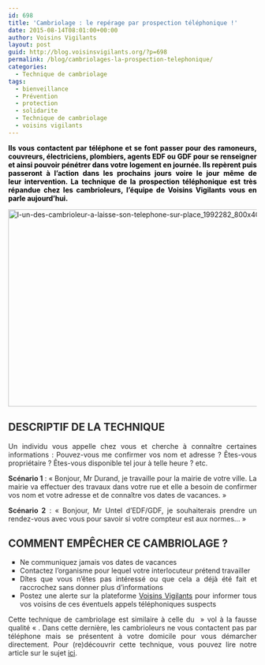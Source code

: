 ```yaml
---
id: 698
title: 'Cambriolage : le repérage par prospection téléphonique !'
date: 2015-08-14T08:01:00+00:00
author: Voisins Vigilants
layout: post
guid: http://blog.voisinsvigilants.org/?p=698
permalink: /blog/cambriolages-la-prospection-telephonique/
categories:
  - Technique de cambriolage
tags:
  - bienveillance
  - Prévention
  - protection
  - solidarite
  - Technique de cambriolage
  - voisins vigilants
---
```

<p style="text-align: justify;">
  <strong style="color: #000000;">Ils vous contactent par téléphone et se font passer pour des ramoneurs, couvreurs, électriciens, plombiers, agents EDF ou GDF pour se renseigner et ainsi pouvoir pénétrer dans votre logement en journée. Ils repèrent puis passeront à l&rsquo;action dans les prochains jours voire le jour même de leur intervention. La technique de la prospection téléphonique est très répandue chez les cambrioleurs, l&rsquo;équipe de Voisins Vigilants vous en parle aujourd&rsquo;hui.</strong>
</p>

<p style="text-align: justify;">
  <a href="http://blog.voisinsvigilants.org/wp-content/uploads/2015/08/l-un-des-cambrioleur-a-laisse-son-telephone-sur-place_1992282_800x400.jpg"><img class="aligncenter size-full wp-image-774" src="http://blog.voisinsvigilants.org/wp-content/uploads/2015/08/l-un-des-cambrioleur-a-laisse-son-telephone-sur-place_1992282_800x400.jpg" alt="l-un-des-cambrioleur-a-laisse-son-telephone-sur-place_1992282_800x400" width="800" height="400" /></a>
</p>

<div class="div-text texte-spacer1" style="color: #292929; text-align: justify;">
  <h2>
    <strong>DESCRIPTIF DE LA TECHNIQUE</strong>
  </h2>
  
  <p>
    Un individu vous appelle chez vous et cherche à connaître certaines informations : Pouvez-vous me confirmer vos nom et adresse ? Êtes-vous propriétaire ? Êtes-vous disponible tel jour à telle heure ? etc.
  </p>
  
  <p>
    <strong>Scénario 1</strong> : « Bonjour, Mr Durand, je travaille pour la mairie de votre ville. La mairie va effectuer des travaux dans votre rue et elle a besoin de confirmer vos nom et votre adresse et de connaître vos dates de vacances. »
  </p>
  
  <p>
    <strong>Scénario 2</strong> : « Bonjour, Mr Untel d’EDF/GDF, je souhaiterais prendre un rendez-vous avec vous pour savoir si votre compteur est aux normes&#8230; »
  </p>
  
  <h2>
    <strong>COMMENT EMPÊCHER CE CAMBRIOLAGE ?</strong>
  </h2>
  
  <ul style="list-style-type: square;">
    <li>
      <span style="color: #292929;">Ne communiquez jamais vos dates de vacances</span>
    </li>
    <li>
      Contactez l’organisme pour lequel votre interlocuteur prétend travailler
    </li>
    <li>
      Dîtes que vous n&rsquo;êtes pas intéressé ou que cela a déjà été fait et raccrochez sans donner plus d&rsquo;informations
    </li>
    <li>
      Postez une alerte sur la plateforme <a href="http://www.voisinsvigilants.org">Voisins Vigilants</a> pour informer tous vos voisins de ces éventuels appels téléphoniques suspects
    </li>
  </ul>
  
  <p>
    Cette technique de cambriolage est similaire à celle du &nbsp;&raquo; vol à la fausse qualité &laquo;&nbsp;. Dans cette dernière, les cambrioleurs ne vous contactent pas par téléphone mais se présentent à votre domicile pour vous démarcher directement. Pour (re)découvrir cette technique, vous pouvez lire notre article sur le sujet <a href="http://blog.voisinsvigilants.org/securite/2015/01/23/les-vols-fausse-qualite/">ici</a>.
  </p>
</div>

<div class="div-text texte-spacer1" style="color: #292929; text-align: justify;">
</div>